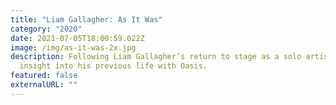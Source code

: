```yaml
---
title: "Liam Gallagher: As It Was"
category: "2020"
date: 2021-07-05T18:00:59.022Z
image: /img/as-it-was-2x.jpg
description: Following Liam Gallagher’s return to stage as a solo artist and his
  insight into his previous life with Oasis.
featured: false
externalURL: ""
---
```

